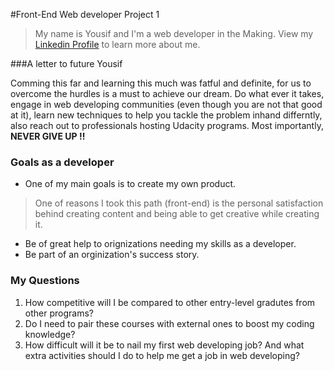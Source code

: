 #Front-End Web developer Project 1


> My name is Yousif and I'm a web developer in the Making. View my [Linkedin Profile](https://www.linkedin.com/in/yousif-elhdari-34b469a0) to learn more about me.

###A letter to future Yousif

Comming this far and learning this much was fatful and definite, for us to overcome the hurdles is a must to achieve our dream.
Do what ever it takes, engage in web developing communities (even though you are not that good at it), learn new techniques to help you tackle the problem inhand differntly, also reach out to professionals hosting Udacity programs.
Most importantly, **NEVER GIVE UP !!**

### Goals as a developer

* One of my main goals is to create my own product. 
> One of reasons I took this path (front-end) is the personal satisfaction behind creating content and being able to get creative while creating it.

* Be of great help to orignizations needing my skills as a developer.
* Be part of an orginization's success story.

### My Questions

1. How competitive will I be compared to other entry-level gradutes from other programs?
2. Do I need to pair these courses with external ones to boost my coding knowledge?
3. How difficult will it be to nail my first web developing job? And what extra activities should I do to help me get a job in web developing?


